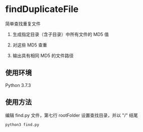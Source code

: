 # findDuplicateFile
简单查找重复文件

1. 生成指定目录（含子目录）中所有文件的 MD5 值

2. 对这些 MD5 查重

3. 输出具有相同 MD5 的文件路径

## 使用环境
Python 3.7.3

## 使用方法
编辑 find.py 文件，第七行 rootFolder 设置查找目录，并以 "/" 结尾

```python
python3 find.py
```
